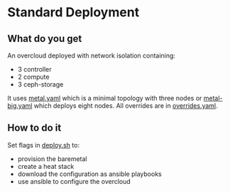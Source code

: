 # Standard Deployment

## What do you get

An overcloud deployed with network isolation containing:

- 3 controller
- 2 compute
- 3 ceph-storage

It uses [metal.yaml](metal.yaml) which is a minimal topology with
three nodes or [metal-big.yaml](metal-big.yaml) which deploys eight
nodes. All overrides are in [overrides.yaml](overrides.yaml).

## How to do it

Set flags in [deploy.sh](deploy.sh) to: 

- provision the baremetal
- create a heat stack
- download the configuration as ansible playbooks
- use ansible to configure the overcloud

<!-- Use [validate.sh](validate.sh) to transfer files to the controller -->
<!-- node and run a validation (this is only necessary since the undercloud -->
<!-- cannot reach the "external" network where the overcloud services -->
<!-- listen). The validation then: -->

<!-- - Reports on Ceph status -->
<!-- - Creates a Cinder volume (and shows it in ceph volumes pool) -->
<!-- - Creates a Glance image (and shows it in ceph images pool) -->
<!-- - Creates a private Neutron network -->
<!-- - Creates a Nova instance -->
